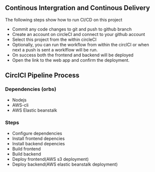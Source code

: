  ## Continous Intergration and Continous Delivery
  The following steps show how to run CI/CD on this project
  - Commit any code changes to git and push to github branch
  - Create an account on circleCI and connect to your github account
  - Select this project from the within  circleCI
  - Optionally, you can run the workflow from within the circlCI or when next a push is sent a worklflow will be run.
  - On success both the frontend and backend will be deployed
  - Open the link to the web app and confirm the deployment.

  ## CirclCI Pipeline Process
  ### Dependencies (orbs)
  - Nodejs
  - AWS-cli
  - AWS Elastic beanstalk

  ### Steps
  - Configure dependencies 
  - Install frontend depencies
  - Install backend depencies
  - Build frontend
  - Build backend
  - Deploy frontend(AWS s3 deployment)
  - Deploy backend(AWS elastic beanstalk deployment)

